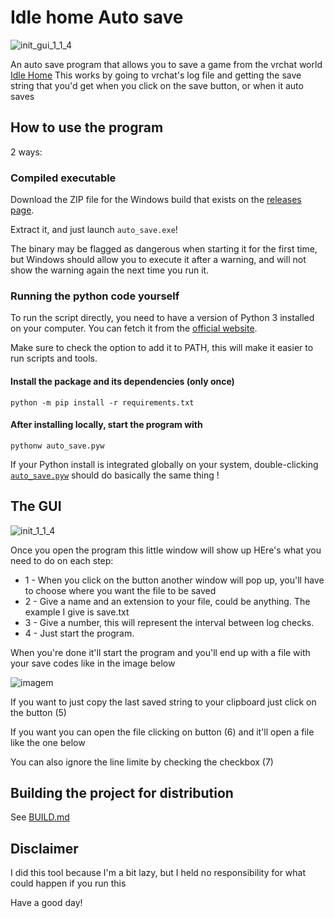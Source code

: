 # Idle home Auto save

![init_gui_1_1_4](https://github.com/fuzzyCute/Idle_home_Auto_save/assets/22378193/57ba078e-2074-4ca5-b8ab-9af4943f510e)

An auto save program that allows you to save a game from the vrchat world [Idle Home](https://vrchat.com/home/world/wrld_c16e4dee-d149-4116-adbc-16bc30b664b0)
This works by going to vrchat's log file and getting the save string that you'd get when you click on the save button, or when it auto saves

## How to use the program
2 ways:

### Compiled executable
Download the ZIP file for the Windows build that exists on
the [releases page](https://github.com/Baplar/Idle_home_Auto_save/releases/latest).

Extract it, and just launch `auto_save.exe`!

The binary may be flagged as dangerous when starting it for the first time,
but Windows should allow you to execute it after a warning,
and will not show the warning again the next time you run it.

### Running the python code yourself

To run the script directly, you need to have a version of Python 3 installed on your computer.
You can fetch it from the [official website](https://www.python.org/downloads/).

Make sure to check the option to add it to PATH, this will make it easier to run scripts and tools.

#### Install the package and its dependencies (only once)
```
python -m pip install -r requirements.txt
```

#### After installing locally, start the program with
```
pythonw auto_save.pyw
```
If your Python install is integrated globally on your system, double-clicking [`auto_save.pyw`](./auto_save.pyw) should do basically the same thing !

## The GUI

![init_1_1_4](https://github.com/fuzzyCute/Idle_home_Auto_save/assets/22378193/7f69e507-bc0a-4e41-a9c9-81e703cf56f2)

Once you open the program this little window will show up
HEre's what you need to do on each step:
* 1 - When you click on the button another window will pop up, you'll have to choose where you want the file to be saved
* 2 - Give a name and an extension to your file, could be anything. The example I give is save.txt
* 3 - Give a number, this will represent the interval between log checks.
* 4 - Just start the program.

When you're done it'll start the program and you'll end up with a file with your save codes like in the image below

![imagem](https://github.com/fuzzyCute/Idle_home_Auto_save/assets/22378193/0c039f28-6101-4f3b-9252-32e105b7cd08)

If you want to just copy the last saved string to your clipboard just click on the button (5)

If you want you can open the file clicking on button (6) and it'll open a file like the one below

You can also ignore the line limite by checking the checkbox (7)

## Building the project for distribution
See [BUILD.md](./BUILD.md)

## Disclaimer
I did this tool because I'm a bit lazy, but I held no responsibility for what could happen if you run this

Have a good day!
